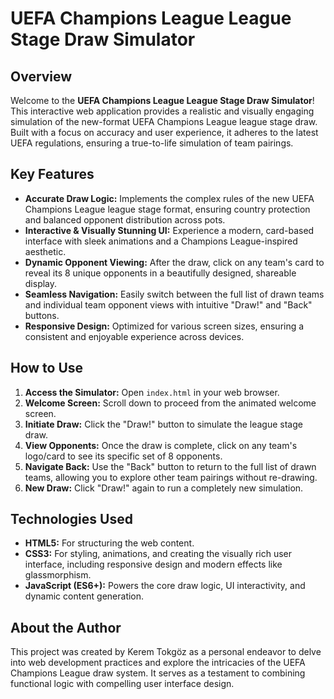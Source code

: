 # UEFA Champions League League Stage Draw Simulator

## Overview

Welcome to the **UEFA Champions League League Stage Draw Simulator**! This interactive web application provides a realistic and visually engaging simulation of the new-format UEFA Champions League league stage draw. Built with a focus on accuracy and user experience, it adheres to the latest UEFA regulations, ensuring a true-to-life simulation of team pairings.

## Key Features

*   **Accurate Draw Logic:** Implements the complex rules of the new UEFA Champions League league stage format, ensuring country protection and balanced opponent distribution across pots.
*   **Interactive & Visually Stunning UI:** Experience a modern, card-based interface with sleek animations and a Champions League-inspired aesthetic.
*   **Dynamic Opponent Viewing:** After the draw, click on any team's card to reveal its 8 unique opponents in a beautifully designed, shareable display.
*   **Seamless Navigation:** Easily switch between the full list of drawn teams and individual team opponent views with intuitive "Draw!" and "Back" buttons.
*   **Responsive Design:** Optimized for various screen sizes, ensuring a consistent and enjoyable experience across devices.

## How to Use

1.  **Access the Simulator:** Open `index.html` in your web browser.
2.  **Welcome Screen:** Scroll down to proceed from the animated welcome screen.
3.  **Initiate Draw:** Click the "Draw!" button to simulate the league stage draw.
4.  **View Opponents:** Once the draw is complete, click on any team's logo/card to see its specific set of 8 opponents.
5.  **Navigate Back:** Use the "Back" button to return to the full list of drawn teams, allowing you to explore other team pairings without re-drawing.
6.  **New Draw:** Click "Draw!" again to run a completely new simulation.

## Technologies Used

*   **HTML5:** For structuring the web content.
*   **CSS3:** For styling, animations, and creating the visually rich user interface, including responsive design and modern effects like glassmorphism.
*   **JavaScript (ES6+):** Powers the core draw logic, UI interactivity, and dynamic content generation.

## About the Author

This project was created by Kerem Tokgöz as a personal endeavor to delve into web development practices and explore the intricacies of the UEFA Champions League draw system. It serves as a testament to combining functional logic with compelling user interface design.
